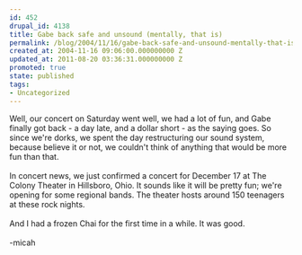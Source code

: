 ```yaml
---
id: 452
drupal_id: 4138
title: Gabe back safe and unsound (mentally, that is)
permalink: /blog/2004/11/16/gabe-back-safe-and-unsound-mentally-that-is/
created_at: 2004-11-16 09:06:00.000000000 Z
updated_at: 2011-08-20 03:36:31.000000000 Z
promoted: true
state: published
tags:
- Uncategorized
---
```

Well, our concert on Saturday went well, we had a lot of fun, and Gabe finally got back - a day late, and a dollar short - as the saying goes. So since we're dorks, we spent the day restructuring our sound system, because believe it or not, we couldn't think of anything that would be more fun than that.
<br />
<br />In concert news, we just confirmed a concert for December 17 at The Colony Theater in Hillsboro, Ohio. It sounds like it will be pretty fun; we're opening for some regional bands. The theater hosts around 150 teenagers at these rock nights.
<br />
<br />And I had a frozen Chai for the first time in a while. It was good.
<br />
<br />-micah
